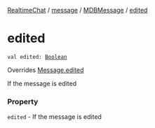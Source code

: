 [RealtimeChat](../../index.md) / [message](../index.md) / [MDBMessage](index.md) / [edited](./edited.md)

# edited

`val edited: `[`Boolean`](https://kotlinlang.org/api/latest/jvm/stdlib/kotlin/-boolean/index.html)

Overrides [Message.edited](../-message/edited.md)

If the message is edited

### Property

`edited` - If the message is edited